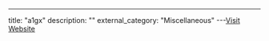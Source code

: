 ---
title: "a1gx"
description: ""
external_category: "Miscellaneous"
---[Visit Website](https://github.com/a1gx)

